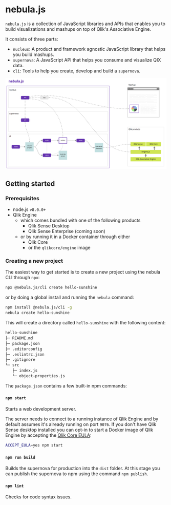 # nebula.js

`nebula.js` is a collection of JavaScript libraries and APIs that enables you to build visualizations and mashups on top of Qlik's Associative Engine.

It consists of three parts:

- `nucleus`: A product and framework agnostic JavaScript library that helps you build mashups.
- `supernova`: A JavaScript API that helps you consume and visualize QIX data.
- `cli`: Tools to help you create, develop and build a `supernova`.

![nebula-overview](assets/nebula-overview.png)

## Getting started

### Prerequisites

- node.js `v8.0.0+`
- Qlik Engine
  - which comes bundled with one of the following products
    - Qlik Sense Desktop
    - Qlik Sense Enterprise (coming soon)
  - or by running it in a Docker container through either
    - Qlik Core
    - or the `qlikcore/engine` image

### Creating a new project

The easiest way to get started is to create a new project using the nebula CLI through `npx`:
```sh
npx @nebula.js/cli create hello-sunshine
```

or by doing a global install and running the `nebula` command:

```sh
npm install @nebula.js/cli -g
nebula create hello-sunshine
```

This will create a directory called `hello-sunshine` with the following content:

```sh
hello-sunshine
├─ README.md
├─ package.json
├─ .editorconfig
├─ .eslintrc.json
├─ .gitignore
└─ src
   ├─ index.js
   └─ object-properties.js
```

The `package.json` contains a few built-in npm commands:

#### `npm start`

Starts a web development server.

The server needs to connect to a running instance of Qlik Engine and by default assumes it's already running on port `9076`. If you don't have Qlik Sense desktop installed you can opt-in to start a Docker image of Qlik Engine by accepting the [Qlik Core EULA](https://core.qlik.com/eula/):

```sh
ACCEPT_EULA=yes npm start
```

#### `npm run build`

Builds the supernova for production into the `dist` folder. At this stage you can publish the supernova to npm using the command `npm publish`.

#### `npm lint`

Checks for code syntax issues.
